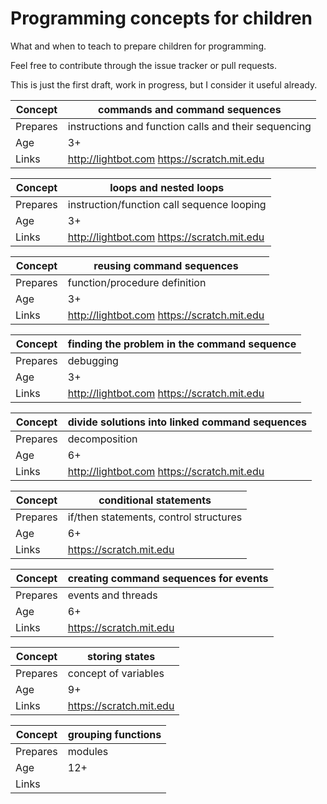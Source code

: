 # Programming concepts for children
What and when to teach to prepare children for programming.

Feel free to contribute through the issue tracker or pull requests.

This is just the first draft, work in progress, but I consider it useful already.

| Concept | commands and command sequences |
| ----- | ----- |
| Prepares | instructions and function calls and their sequencing |
| Age | 3+ |
| Links | http://lightbot.com https://scratch.mit.edu |

| Concept | loops and nested loops |
| ----- | ----- |
| Prepares | instruction/function call sequence looping |
| Age | 3+ |
| Links | http://lightbot.com https://scratch.mit.edu |

| Concept | reusing command sequences |
| ----- | ----- |
| Prepares | function/procedure definition |
| Age | 3+ |
| Links | http://lightbot.com https://scratch.mit.edu |

| Concept | finding the problem in the command sequence |
| ----- | ----- |
| Prepares | debugging |
| Age | 3+ |
| Links | http://lightbot.com https://scratch.mit.edu |

| Concept | divide solutions into linked command sequences |
| ----- | ----- |
| Prepares | decomposition |
| Age | 6+ |
| Links | http://lightbot.com https://scratch.mit.edu |

| Concept | conditional statements |
| ----- | ----- |
| Prepares | if/then statements, control structures |
| Age | 6+ |
| Links | https://scratch.mit.edu |

| Concept | creating command sequences for events |
| ----- | ----- |
| Prepares | events and threads |
| Age | 6+ |
| Links | https://scratch.mit.edu |

| Concept | storing states |
| ----- | ----- |
| Prepares | concept of variables |
| Age | 9+ |
| Links | https://scratch.mit.edu |

| Concept | grouping functions |
| ----- | ----- |
| Prepares | modules |
| Age | 12+ |
| Links | |	
	
	
	
	
	
	
	
	
	
	
	
	
	
	
	
	
	
	
	
	
	
